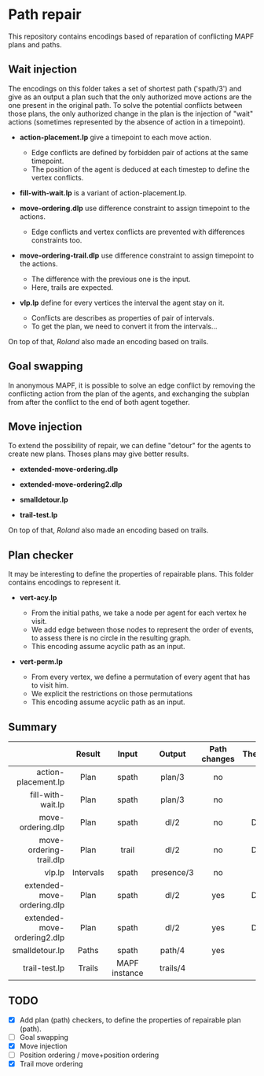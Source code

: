 # Path repair

This repository contains encodings based of reparation of conflicting MAPF plans and paths.

## Wait injection

The encodings on this folder takes a set of shortest path ('spath/3') and give as an output a plan such that the only authorized move actions are the one present in the original path.
To solve the potential conflicts between those plans, the only authorized change in the plan is the injection of "wait" actions (sometimes represented by the absence of action in a timepoint).

* **action-placement.lp** give a timepoint to each move action.
  - Edge conflicts are defined by forbidden pair of actions at the same timepoint.
  - The position of the agent is deduced at each timestep to define the vertex conflicts.

* **fill-with-wait.lp** is a variant of action-placement.lp.

* **move-ordering.dlp** use difference constraint to assign timepoint to the actions.
  - Edge conflicts and vertex conflicts are prevented with differences constraints too.

* **move-ordering-trail.dlp** use difference constraint to assign timepoint to the actions.
  - The difference with the previous one is the input.
  - Here, trails are expected.

* **vlp.lp** define for every vertices the interval the agent stay on it.
  - Conflicts are describes as properties of pair of intervals.
  - To get the plan, we need to convert it from the intervals...

On top of that, *Roland* also made an encoding based on trails.

## Goal swapping

In anonymous MAPF, it is possible to solve an edge conflict by removing the conflicting action from the plan of the agents, and exchanging the subplan from after the conflict to the end of both agent together.

## Move injection

To extend the possibility of repair, we can define "detour" for the agents to create new plans.
Thoses plans may give better results.

* **extended-move-ordering.dlp**

* **extended-move-ordering2.dlp**

* **smalldetour.lp**

* **trail-test.lp**

On top of that, *Roland* also made an encoding based on trails.

## Plan checker

It may be interesting to define the properties of repairable plans.
This folder contains encodings to represent it.

* **vert-acy.lp**
  - From the initial paths, we take a node per agent for each vertex he visit.
  - We add edge between those nodes to represent the order of events, to assess there is no circle in the resulting graph.
  - This encoding assume acyclic path as an input.

* **vert-perm.lp**
  - From every vertex, we define a permutation of every agent that has to visit him.
  - We explicit the restrictions on those permutations
  - This encoding assume acyclic path as an input.

## Summary

|                             |   Result  |     Input     |   Output   | Path changes | Theory |
|----------------------------:|:---------:|:-------------:|:----------:|:------------:|:------:|
|         action-placement.lp |    Plan   |     spath     |   plan/3   |      no      |        |
|           fill-with-wait.lp |    Plan   |     spath     |   plan/3   |      no      |        |
|           move-ordering.dlp |    Plan   |     spath     |    dl/2    |      no      |   DL   |
|     move-ordering-trail.dlp |    Plan   |     trail     |    dl/2    |      no      |   DL   |
|                      vlp.lp | Intervals |     spath     | presence/3 |      no      |        |
|  extended-move-ordering.dlp |    Plan   |     spath     |    dl/2    |      yes     |   DL   |
| extended-move-ordering2.dlp |    Plan   |     spath     |    dl/2    |      yes     |   DL   |
|              smalldetour.lp |   Paths   |     spath     |   path/4   |      yes     |        |
|               trail-test.lp |   Trails  | MAPF instance |  trails/4  |              |        |

## TODO
- [X] Add plan (path) checkers, to define the properties of repairable plan (path).
- [ ] Goal swapping
- [X] Move injection
- [ ] Position ordering / move+position ordering
- [X] Trail move ordering
